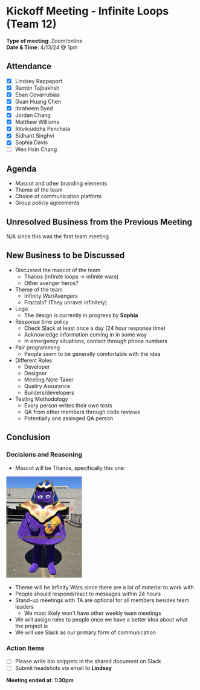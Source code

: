 # Kickoff Meeting - Infinite Loops (Team 12)

**Type of meeting**: Zoom/online \
**Date & Time**: 4/13/24 @ 1pm

## Attendance

- [x] Lindsey Rappaport
- [x] Ramtin Tajbakhsh
- [x] Eban Covarrubias
- [x] Guan Huang Chen
- [x] Ibraheem Syed
- [x] Jordan Chang
- [x] Matthew Williams
- [x] Ritviksiddha Penchala
- [x] Sidhant Singhvi
- [x] Sophia Davis
- [ ] Wen Hsin Chang

## Agenda

- Mascot and other branding elements
- Theme of the team
- Choice of communication platform
- Group policiy agreements

## Unresolved Business from the Previous Meeting

N/A since this was the first team meeting.

## New Business to be Discussed

- Discussed the mascot of the team
  - Thanos (infinite loops -> infinite wars)
  - Other avenger heros?
- Theme of the team
  - Infinity War/Avengers
  - Fractals? (They unravel infinitely)
- Logo
  - The design is currently in progress by **Sophia**
- Response time policy
  - Check Slack at least once a day (24 hour response time)
  - Acknowledge information coming in in some way
  - In emergency situations, contact through phone numbers
- Pair programming
  - People seem to be generally comfortable with the idea
- Different Roles
  - Developer
  - Designer
  - Meeting Note Taker
  - Qualiry Assurance
  - Builders/developers
- Testing Methodology
  - Every person writes their own tests
  - QA from other members through code reviews
  - Potentially one assinged QA person

## Conclusion

### Decisions and Reasoning

- Mascot will be Thanos, specifically this one:

<img src="assets/mascot-thanos.jpeg" alt="Mascot Thanos" width="200">

- Theme will be Infinity Wars since there are a lot of material to work with
- People should respond/react to messages within 24 hours
- Stand-up meetings with TA are optional for all members besides team leaders
  - We most likely won't have other weekly team meetings
- We will assign roles to people once we have a better idea about what the project is
- We will use Slack as our primary form of communication

### Action Items

- [ ] Please write bio snippets in the shared document on Slack
- [ ] Submit headshots via email to **Lindsey**

**Meeting ended at: 1:30pm**
